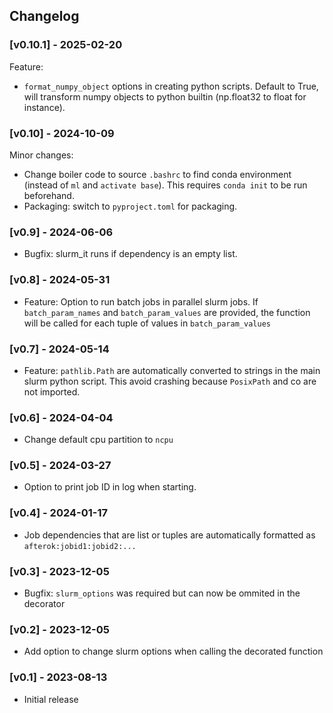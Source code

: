 
## Changelog

### [v0.10.1] - 2025-02-20

Feature:

- `format_numpy_object` options in creating python scripts. Default to True, will
  transform numpy objects to python builtin (np.float32 to float for instance).

### [v0.10] - 2024-10-09

Minor changes:

- Change boiler code to source `.bashrc` to find conda environment (instead of
  `ml` and `activate base`). This requires `conda init` to be run beforehand.
- Packaging: switch to `pyproject.toml` for packaging.

### [v0.9] - 2024-06-06

- Bugfix: slurm_it runs if dependency is an empty list.

### [v0.8] - 2024-05-31

- Feature: Option to run batch jobs in parallel slurm jobs. If `batch_param_names` and
`batch_param_values` are provided, the function will be called for each tuple of values
in `batch_param_values`


### [v0.7] - 2024-05-14

- Feature: `pathlib.Path` are automatically converted to strings in the main slurm
    python script. This avoid crashing because `PosixPath` and co are not imported.

### [v0.6] - 2024-04-04

- Change default cpu partition to `ncpu`

### [v0.5] - 2024-03-27

- Option to print job ID in log when starting.


### [v0.4] - 2024-01-17

- Job dependencies that are list or tuples are automatically formatted as `afterok:jobid1:jobid2:...`

### [v0.3] - 2023-12-05

- Bugfix: `slurm_options` was required but can now be ommited in the decorator

### [v0.2] - 2023-12-05

- Add option to change slurm options when calling the decorated function

### [v0.1] - 2023-08-13

- Initial release
